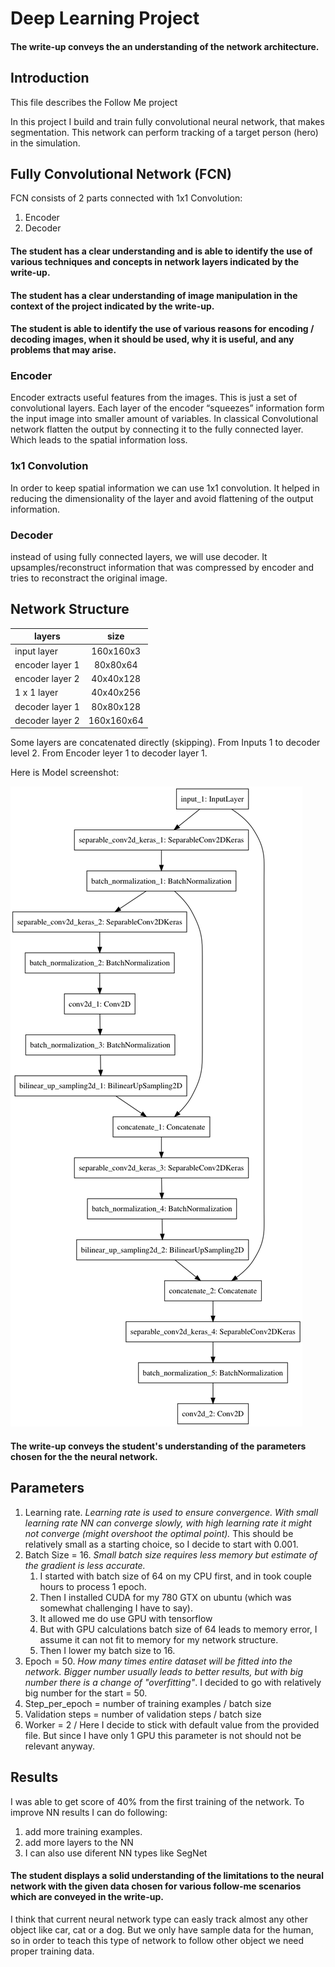 # Deep Learning Project

#### The write-up conveys the an understanding of the network architecture. 

## Introduction
This file describes the Follow Me project

In this project I build and train fully convolutional neural network, that makes segmentation.
This network can perform tracking of a target person (hero) in the simulation.

## Fully Convolutional Network (FCN)
FCN consists of 2 parts connected with 1x1 Convolution:
1. Encoder
2. Decoder

#### The student has a clear understanding and is able to identify the use of various techniques and concepts in network layers indicated by the write-up.
#### The student has a clear understanding of image manipulation in the context of the project indicated by the write-up.
#### The student is able to identify the use of various reasons for encoding / decoding images, when it should be used, why it is useful, and any problems that may arise.

### Encoder
Encoder extracts useful features from the images. This is just a set of convolutional layers.
Each layer of the encoder “squeezes” information form the input image into smaller amount of variables.
In classical Convolutional network flatten the output by connecting it to the fully connected layer. Which leads to the spatial information loss.

### 1x1 Convolution
In order to keep spatial information we can use 1x1 convolution. It helped in reducing the dimensionality of the layer and avoid flattening of the output information. 

### Decoder
instead of using fully connected layers, we will use decoder.
It upsamples/reconstruct information that was compressed by encoder and tries to reconstract the original image.

## Network Structure
| layers        | size           |
| --------------- |:-------------:|
| input layer     | 160x160x3  |
| encoder layer 1 | 80x80x64 |
| encoder layer 2 | 40x40x128 |
| 1 x 1 layer | 40x40x256 |
| decoder layer 1 | 80x80x128 |
| decoder layer 2 | 160x160x64 |

Some layers are concatenated directly (skipping). From Inputs 1 to  decoder level 2. From Encoder leyer 1 to decoder layer 1.

Here is Model screenshot:

![Model](model.png)

#### The write-up conveys the student's understanding of the parameters chosen for the the neural network. 
## Parameters
1. Learning rate. *Learning rate is used to ensure convergence. With small learning rate NN can converge slowly, with high learning rate it might not converge (might overshoot the optimal point).* This should be relatively small as a starting choice, so I decide to start with 0.001.
2. Batch Size = 16. *Small batch size requires less memory but estimate of the gradient is less accurate.*
    1. I started with batch size of 64 on my CPU first, and in took couple hours to process 1 epoch. 
    2. Then I installed CUDA for my 780 GTX  on ubuntu (which was somewhat challenging I have to say). 
    3. It allowed me do use GPU with tensorflow
    4. But with GPU calculations batch size of 64 leads to memory error, I assume it can not fit to memory for my network structure.
    5. Then I lower my batch size to 16.
3. Epoch = 50. *How many times entire dataset will be fitted into the network. Bigger number usually leads to better results, but with big number there is a change of "overfitting"*. I decided to go with relatively big number for the start = 50.
4. Step_per_epoch = number of training examples / batch size
5. Validation steps = number of validation steps / batch size
6. Worker = 2 / Here I decide to stick with default value from the provided file. But since I have only 1 GPU this parameter is not should not be relevant anyway.

## Results 
I was able to get score of 40% from the first training of the network.
To improve NN results I can do following:
1. add more training examples.
2. add more layers to the NN
4. I can also use diferent NN types like SegNet

#### The student displays a solid understanding of the limitations to the neural network with the given data chosen for various follow-me scenarios which are conveyed in the write-up.

I think that current neural network type can easly track almost any other object like car, cat or a dog. But we only have sample data for the human, so in order to teach this type of network to follow other object we need proper training data.


